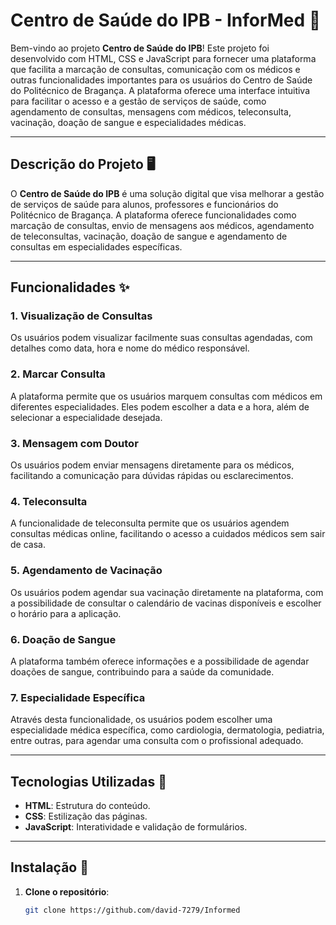# Centro de Saúde do IPB - InforMed 🏥

Bem-vindo ao projeto **Centro de Saúde do IPB**! Este projeto foi desenvolvido com HTML, CSS e JavaScript para fornecer uma plataforma que facilita a marcação de consultas, comunicação com os médicos e outras funcionalidades importantes para os usuários do Centro de Saúde do Politécnico de Bragança. A plataforma oferece uma interface intuitiva para facilitar o acesso e a gestão de serviços de saúde, como agendamento de consultas, mensagens com médicos, teleconsulta, vacinação, doação de sangue e especialidades médicas.

---

## **Descrição do Projeto** 🖥️

O **Centro de Saúde do IPB** é uma solução digital que visa melhorar a gestão de serviços de saúde para alunos, professores e funcionários do Politécnico de Bragança. A plataforma oferece funcionalidades como marcação de consultas, envio de mensagens aos médicos, agendamento de teleconsultas, vacinação, doação de sangue e agendamento de consultas em especialidades específicas.

---

## **Funcionalidades** ✨

### 1. **Visualização de Consultas**
   Os usuários podem visualizar facilmente suas consultas agendadas, com detalhes como data, hora e nome do médico responsável.

### 2. **Marcar Consulta**
   A plataforma permite que os usuários marquem consultas com médicos em diferentes especialidades. Eles podem escolher a data e a hora, além de selecionar a especialidade desejada.

### 3. **Mensagem com Doutor**
   Os usuários podem enviar mensagens diretamente para os médicos, facilitando a comunicação para dúvidas rápidas ou esclarecimentos.

### 4. **Teleconsulta**
   A funcionalidade de teleconsulta permite que os usuários agendem consultas médicas online, facilitando o acesso a cuidados médicos sem sair de casa.

### 5. **Agendamento de Vacinação**
   Os usuários podem agendar sua vacinação diretamente na plataforma, com a possibilidade de consultar o calendário de vacinas disponíveis e escolher o horário para a aplicação.

### 6. **Doação de Sangue**
   A plataforma também oferece informações e a possibilidade de agendar doações de sangue, contribuindo para a saúde da comunidade.

### 7. **Especialidade Específica**
   Através desta funcionalidade, os usuários podem escolher uma especialidade médica específica, como cardiologia, dermatologia, pediatria, entre outras, para agendar uma consulta com o profissional adequado.

---

## **Tecnologias Utilizadas** 🔧

- **HTML**: Estrutura do conteúdo.
- **CSS**: Estilização das páginas.
- **JavaScript**: Interatividade e validação de formulários.

---

## **Instalação** 🚀

1. **Clone o repositório**:
   ```bash
   git clone https://github.com/david-7279/Informed



   
